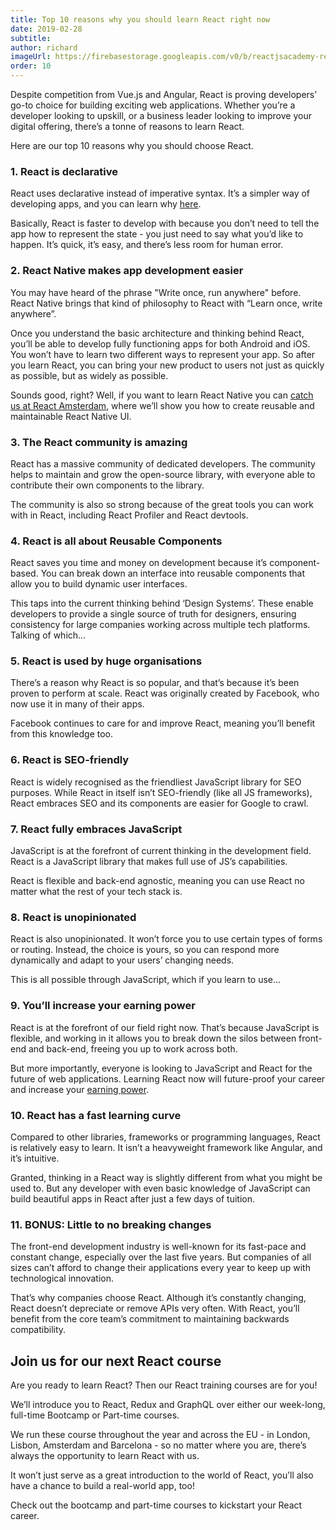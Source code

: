 ```yaml
---
title: Top 10 reasons why you should learn React right now
date: 2019-02-28
subtitle:
author: richard
imageUrl: https://firebasestorage.googleapis.com/v0/b/reactjsacademy-react.appspot.com/o/blog%20post%20images%2Ftop_10_reasons_to_learn_react%2Fcoding_react.jpg?alt=media
order: 10
---
```


Despite competition from Vue.js and Angular, React is proving developers’ go-to choice for building exciting web applications. Whether you’re a developer looking to upskill, or a business leader looking to improve your digital offering, there’s a tonne of reasons to learn React.

Here are our top 10 reasons why you should choose React.

### 1. React is declarative

React uses declarative instead of imperative syntax. It’s a simpler way of developing apps, and you can learn why [here](https://reactjs.academy/blog/introduction-to-thinking-in-react/).

Basically, React is faster to develop with because you don’t need to tell the app how to represent the state - you just need to say what you’d like to happen. It’s quick, it’s easy, and there’s less room for human error.

### 2. React Native makes app development easier

You may have heard of the phrase "Write once, run anywhere" before. React Native brings that kind of philosophy to React with “Learn once, write anywhere”.

Once you understand the basic architecture and thinking behind React, you’ll be able to develop fully functioning apps for both Android and iOS. You won’t have to learn two different ways to represent your app. So after you learn React, you can bring your new product to users not just as quickly as possible, but as widely as possible.

Sounds good, right? Well, if you want to learn React Native you can [catch us at React Amsterdam](https://reactjs.academy/blog/leanjs-react-amsterdam/), where we’ll show you how to create reusable and maintainable React Native UI.

### 3. The React community is amazing

React has a massive community of dedicated developers. The community helps to maintain and grow the open-source library, with everyone able to contribute their own components to the library.

The community is also so strong because of the great tools you can work with in React, including React Profiler and React devtools.

### 4. React is all about Reusable Components

React saves you time and money on development because it’s component-based. You can break down an interface into reusable components that allow you to build dynamic user interfaces.

This taps into the current thinking behind ‘Design Systems’. These enable developers to provide a single source of truth for designers, ensuring consistency for large companies working across multiple tech platforms. Talking of which...

### 5. React is used by huge organisations

There’s a reason why React is so popular, and that’s because it’s been proven to perform at scale. React was originally created by Facebook, who now use it in many of their apps.

Facebook continues to care for and improve React, meaning you’ll benefit from this knowledge too.

<marketingcard text="🎉🎉 New course - GraphQL Bootcamp! 🎉🎉" to="/graphql/?utm_medium=direct&utm_source=blog&utm_campaign=graphql_exp" button-text="Learn GraphQL"></marketingcard>

### 6. React is SEO-friendly

React is widely recognised as the friendliest JavaScript library for SEO purposes. While React in itself isn’t SEO-friendly (like all JS frameworks), React embraces SEO and its components are easier for Google to crawl.

### 7. React fully embraces JavaScript

JavaScript is at the forefront of current thinking in the development field. React is a JavaScript library that makes full use of JS’s capabilities.

React is flexible and back-end agnostic, meaning you can use React no matter what the rest of your tech stack is.

### 8. React is unopinionated

React is also unopinionated. It won’t force you to use certain types of forms or routing. Instead, the choice is yours, so you can respond more dynamically and adapt to your users’ changing needs.

This is all possible through JavaScript, which if you learn to use...

### 9. You’ll increase your earning power

React is at the forefront of our field right now. That’s because JavaScript is flexible, and working in it allows you to break down the silos between front-end and back-end, freeing you up to work across both.

But more importantly, everyone is looking to JavaScript and React for the future of web applications. Learning React now will future-proof your career and increase your [earning power](https://www.itjobswatch.co.uk/jobs/uk/react.do).

### 10. React has a fast learning curve

Compared to other libraries, frameworks or programming languages, React is relatively easy to learn. It isn’t a heavyweight framework like Angular, and it’s intuitive.

Granted, thinking in a React way is slightly different from what you might be used to. But any developer with even basic knowledge of JavaScript can build beautiful apps in React after just a few days of tuition.

### 11. BONUS: Little to no breaking changes

The front-end development industry is well-known for its fast-pace and constant change, especially over the last five years. But companies of all sizes can’t afford to change their applications every year to keep up with technological innovation.

That’s why companies choose React. Although it’s constantly changing, React doesn’t depreciate or remove APIs very often. With React, you’ll benefit from the core team’s commitment to maintaining backwards compatibility.

## Join us for our next React course

Are you ready to learn React? Then our React training courses are for you!

We’ll introduce you to React, Redux and GraphQL over either our week-long, full-time Bootcamp or Part-time courses.

We run these course throughout the year and across the EU - in London, Lisbon, Amsterdam and Barcelona - so no matter where you are, there’s always the opportunity to learn React with us.

It won’t just serve as a great introduction to the world of React, you’ll also have a chance to build a real-world app, too!

Check out the bootcamp and part-time courses to kickstart your React career.
